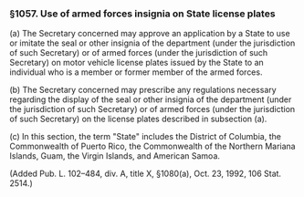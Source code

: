 ### §1057. Use of armed forces insignia on State license plates ###

(a) The Secretary concerned may approve an application by a State to use or imitate the seal or other insignia of the department (under the jurisdiction of such Secretary) or of armed forces (under the jurisdiction of such Secretary) on motor vehicle license plates issued by the State to an individual who is a member or former member of the armed forces.

(b) The Secretary concerned may prescribe any regulations necessary regarding the display of the seal or other insignia of the department (under the jurisdiction of such Secretary) or of armed forces (under the jurisdiction of such Secretary) on the license plates described in subsection (a).

(c) In this section, the term "State" includes the District of Columbia, the Commonwealth of Puerto Rico, the Commonwealth of the Northern Mariana Islands, Guam, the Virgin Islands, and American Samoa.

(Added Pub. L. 102–484, div. A, title X, §1080(a), Oct. 23, 1992, 106 Stat. 2514.)
